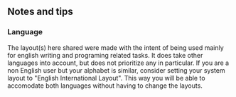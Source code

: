 ## Notes and tips


### Language

The layout(s) here shared were made with the intent of being used mainly for english writing and programing related tasks.
It does take other languages into account, but does not prioritize any in particular.
If you are a non English user but your alphabet is similar, consider setting your system layout to "English International Layout". This way you will be able to accomodate both languages without having to change the layouts.